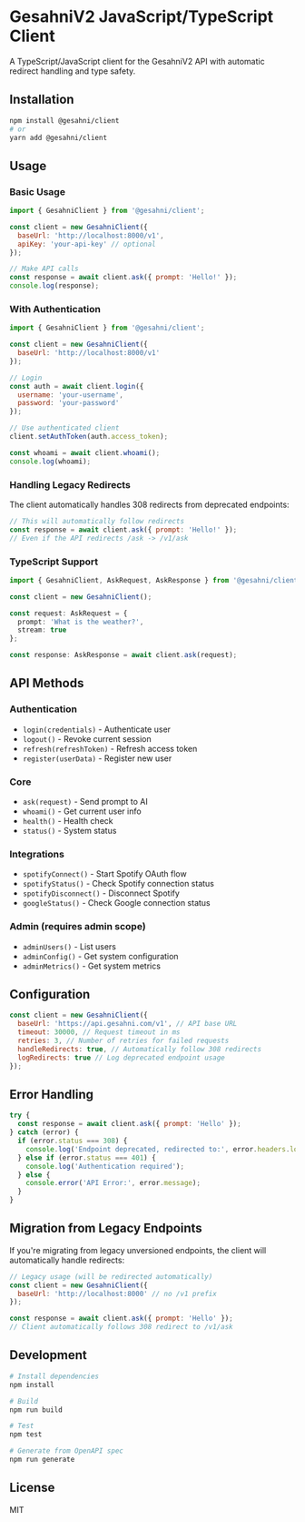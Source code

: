 # GesahniV2 JavaScript/TypeScript Client

A TypeScript/JavaScript client for the GesahniV2 API with automatic redirect handling and type safety.

## Installation

```bash
npm install @gesahni/client
# or
yarn add @gesahni/client
```

## Usage

### Basic Usage

```javascript
import { GesahniClient } from '@gesahni/client';

const client = new GesahniClient({
  baseUrl: 'http://localhost:8000/v1',
  apiKey: 'your-api-key' // optional
});

// Make API calls
const response = await client.ask({ prompt: 'Hello!' });
console.log(response);
```

### With Authentication

```javascript
import { GesahniClient } from '@gesahni/client';

const client = new GesahniClient({
  baseUrl: 'http://localhost:8000/v1'
});

// Login
const auth = await client.login({
  username: 'your-username',
  password: 'your-password'
});

// Use authenticated client
client.setAuthToken(auth.access_token);

const whoami = await client.whoami();
console.log(whoami);
```

### Handling Legacy Redirects

The client automatically handles 308 redirects from deprecated endpoints:

```javascript
// This will automatically follow redirects
const response = await client.ask({ prompt: 'Hello!' });
// Even if the API redirects /ask -> /v1/ask
```

### TypeScript Support

```typescript
import { GesahniClient, AskRequest, AskResponse } from '@gesahni/client';

const client = new GesahniClient();

const request: AskRequest = {
  prompt: 'What is the weather?',
  stream: true
};

const response: AskResponse = await client.ask(request);
```

## API Methods

### Authentication
- `login(credentials)` - Authenticate user
- `logout()` - Revoke current session
- `refresh(refreshToken)` - Refresh access token
- `register(userData)` - Register new user

### Core
- `ask(request)` - Send prompt to AI
- `whoami()` - Get current user info
- `health()` - Health check
- `status()` - System status

### Integrations
- `spotifyConnect()` - Start Spotify OAuth flow
- `spotifyStatus()` - Check Spotify connection status
- `spotifyDisconnect()` - Disconnect Spotify
- `googleStatus()` - Check Google connection status

### Admin (requires admin scope)
- `adminUsers()` - List users
- `adminConfig()` - Get system configuration
- `adminMetrics()` - Get system metrics

## Configuration

```javascript
const client = new GesahniClient({
  baseUrl: 'https://api.gesahni.com/v1', // API base URL
  timeout: 30000, // Request timeout in ms
  retries: 3, // Number of retries for failed requests
  handleRedirects: true, // Automatically follow 308 redirects
  logRedirects: true // Log deprecated endpoint usage
});
```

## Error Handling

```javascript
try {
  const response = await client.ask({ prompt: 'Hello' });
} catch (error) {
  if (error.status === 308) {
    console.log('Endpoint deprecated, redirected to:', error.headers.location);
  } else if (error.status === 401) {
    console.log('Authentication required');
  } else {
    console.error('API Error:', error.message);
  }
}
```

## Migration from Legacy Endpoints

If you're migrating from legacy unversioned endpoints, the client will automatically handle redirects:

```javascript
// Legacy usage (will be redirected automatically)
const client = new GesahniClient({
  baseUrl: 'http://localhost:8000' // no /v1 prefix
});

const response = await client.ask({ prompt: 'Hello' });
// Client automatically follows 308 redirect to /v1/ask
```

## Development

```bash
# Install dependencies
npm install

# Build
npm run build

# Test
npm test

# Generate from OpenAPI spec
npm run generate
```

## License

MIT
